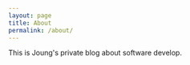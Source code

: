 ```yaml
---
layout: page
title: About
permalink: /about/
---
```


This is Joung's private blog about software develop.
